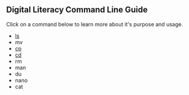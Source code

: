 ## Digital Literacy Command Line Guide

Click on a command below to learn more about it's purpose and usage.

* [ls](ls.md)
* mv
* [cp](cp.md)
* [cd](cd.md)
* rm
* man
* du
* nano
* cat

